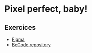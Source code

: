 # Pixel perfect, baby!
## Exercices

[^1]: ***Based on:***
* [Figma](https://www.figma.com/file/0O0tU0ZVFisqXcPLAt4COv/Exercise?type=design&node-id=1-2&mode=design)
* [BeCode repository](https://github.com/Junior-dev-Track/13-CSS-basics/blob/master/04.CSS-pixel-perfect-1.md)

